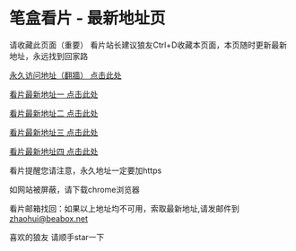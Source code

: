 # 笔盒看片 - 最新地址页

请收藏此页面（重要）
看片站长建议狼友Ctrl+D收藏本页面，本页随时更新最新地址，永远找到回家路

[永久访问地址（翻牆） 点击此处](https://beabox.net/)

[看片最新地址一 点击此处](https://bhm9g3u1z7y4.shop)

[看片最新地址二 点击此处](https://bhm9k0c8p2b0.shop)

[看片最新地址三 点击此处](https://bhp4o7d3n1u0.shop)

[看片最新地址四 点击此处](https://bhm0p0p3q8w6.shop)

看片提醒您请注意，永久地址一定要加https

如网站被屏蔽，请下载chrome浏览器

看片邮箱找回：如果以上地址均不可用，索取最新地址,请发邮件到 zhaohui@beabox.net

喜欢的狼友 请顺手star一下